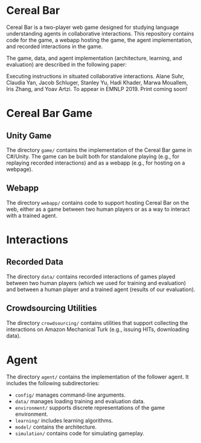 # Cereal Bar
Cereal Bar is a two-player web game designed for studying language understanding agents in collaborative interactions. This repository contains code for the game, a webapp hosting the game, the agent implementation, and recorded interactions in the game. 

The game, data, and agent implementation (architecture, learning, and evaluation) are described in the following paper:

Executing instructions in situated collaborative interactions. Alane Suhr, Claudia Yan, Jacob Schluger, Stanley Yu, Hadi Khader, Marwa Mouallem, Iris Zhang, and Yoav Artzi. To appear in EMNLP 2019. Print coming soon!

# Cereal Bar Game

## Unity Game

The directory `game/` contains the implementation of the Cereal Bar game in C#/Unity. The game can be built both for standalone playing (e.g., for replaying recorded interactions) and as a webapp (e.g., for hosting on a webpage).

## Webapp

The directory `webapp/` contains code to support hosting Cereal Bar on the web, either as a game between two human players or as a way to interact with a trained agent.

# Interactions

## Recorded Data

The directory `data/` contains recorded interactions of games played between two human players (which we used for training and evaluation) and between a human player and a trained agent (results of our evaluation).

## Crowdsourcing Utilities

The directory `crowdsourcing/` contains utilities that support collecting the interactions on Amazon Mechanical Turk (e.g., issuing HITs, downloading data).

# Agent

The directory `agent/` contains the implementation of the follower agent. It includes the following subdirectories:

* `config/` manages command-line arguments.
* `data/` manages loading training and evaluation data.
* `environment/` supports discrete representations of the game environment.
* `learning/` includes learning algorithms.
* `model/` contains the architecture.
* `simulation/` contains code for simulating gameplay.
